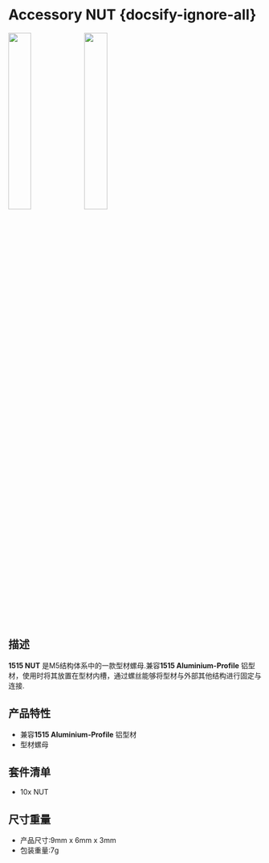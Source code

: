 # Accessory NUT {docsify-ignore-all}

<img src="assets/img/product_pics/1515/nut/1515_nut_01.jpg" width="30%" height="30%"><img src="assets/img/product_pics/1515/nut/1515_nut_02.jpg" width="30%" height="30%">


## 描述

**1515 NUT** 是M5结构体系中的一款型材螺母.兼容**1515 Aluminium-Profile** 铝型材，使用时将其放置在型材内槽，通过螺丝能够将型材与外部其他结构进行固定与连接.


## 产品特性
- 兼容**1515 Aluminium-Profile** 铝型材
- 型材螺母

## 套件清单
- 10x NUT

## 尺寸重量

- 产品尺寸:9mm x 6mm x 3mm
- 包装重量:7g

<script>

   var purchase_link = 'https://m5stack.com/collections/m5-accessory/products/slide-nut-for-1515-aluminum-profile';


   anchor_search(purchase_link);
   scrollFunc();

</script>